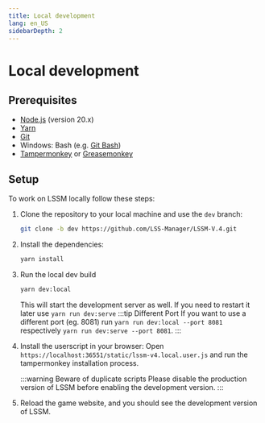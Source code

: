 ```yaml
---
title: Local development
lang: en_US
sidebarDepth: 2
---
```


# Local development

## Prerequisites

- [Node.js](https://nodejs.org/en/) (version 20.x)
- [Yarn](https://yarnpkg.com/)
- [Git](https://git-scm.com/)
- Windows: Bash (e.g. [Git Bash](https://gitforwindows.org/))
- [Tampermonkey](https://www.tampermonkey.net/) or [Greasemonkey](https://www.greasespot.net/)

## Setup

To work on LSSM locally follow these steps:

1. Clone the repository to your local machine and use the `dev` branch:
   ```bash
   git clone -b dev https://github.com/LSS-Manager/LSSM-V.4.git
    ```
2. Install the dependencies:
   ```bash
   yarn install
   ```
3. Run the local dev build
    ```bash
    yarn dev:local
    ```
    This will start the development server as well. If you need to restart it later use `yarn run dev:serve`
   :::tip Different Port
   If you want to use a different port (eg. 8081) run `yarn run dev:local --port 8081` respectively `yarn run dev:serve --port 8081`.
   :::

4. Install the userscript in your browser:
   Open `https://localhost:36551/static/lssm-v4.local.user.js` and run the tampermonkey installation process.

   :::warning Beware of duplicate scripts
   Please disable the production version of LSSM before enabling the development version.
   :::

5. Reload the game website, and you should see the development version of LSSM.
